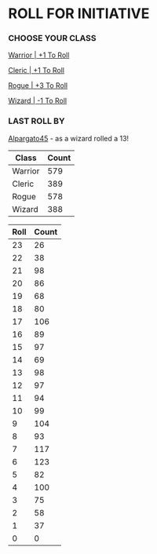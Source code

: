 # ROLL FOR INITIATIVE
### CHOOSE YOUR CLASS

[Warrior | +1 To Roll](https://github.com/benjaminsampica/benjaminsampica/issues/new?title=roll%7Cwarrior&body=Just+click+%27Submit+new+issue%27.)

[Cleric | +1 To Roll](https://github.com/benjaminsampica/benjaminsampica/issues/new?title=roll%7Ccleric&body=Just+click+%27Submit+new+issue%27.)

[Rogue | +3 To Roll](https://github.com/benjaminsampica/benjaminsampica/issues/new?title=roll%7Crogue&body=Just+click+%27Submit+new+issue%27.)

[Wizard | -1 To Roll](https://github.com/benjaminsampica/benjaminsampica/issues/new?title=roll%7Cwizard&body=Just+click+%27Submit+new+issue%27.)
### LAST ROLL BY
[Alpargato45](https://www.github.com/Alpargato45) - as a wizard rolled a 13!

|Class|Count|
|-|-|
|Warrior|579|
|Cleric|389|
|Rogue|578|
|Wizard|388|

|Roll|Count|
|-|-|
|23|26
|22|38
|21|98
|20|86
|19|68
|18|80
|17|106
|16|89
|15|97
|14|69
|13|98
|12|97
|11|94
|10|99
|9|104
|8|93
|7|117
|6|123
|5|82
|4|100
|3|75
|2|58
|1|37
|0|0
